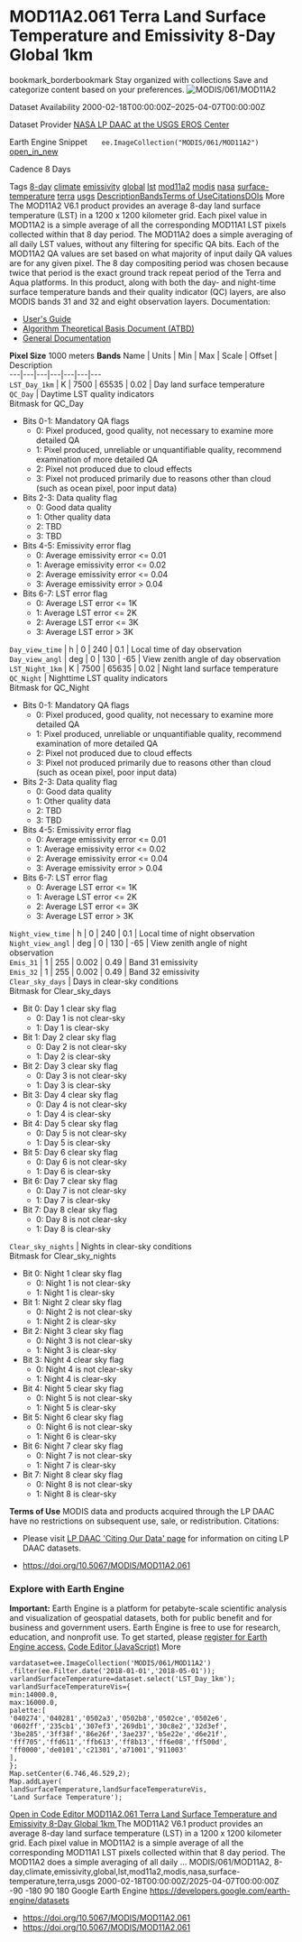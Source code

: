  
#  MOD11A2.061 Terra Land Surface Temperature and Emissivity 8-Day Global 1km 
bookmark_borderbookmark Stay organized with collections  Save and categorize content based on your preferences.
![MODIS/061/MOD11A2](https://developers.google.com/earth-engine/datasets/images/MODIS/MODIS_061_MOD11A2_sample.png) 

Dataset Availability
    2000-02-18T00:00:00Z–2025-04-07T00:00:00Z 

Dataset Provider
     [ NASA LP DAAC at the USGS EROS Center ](https://doi.org/10.5067/MODIS/MOD11A2.061) 

Earth Engine Snippet
     `    ee.ImageCollection("MODIS/061/MOD11A2")   ` [ open_in_new ](https://code.earthengine.google.com/?scriptPath=Examples:Datasets/MODIS/MODIS_061_MOD11A2) 

Cadence
    8 Days 

Tags
     [8-day](https://developers.google.com/earth-engine/datasets/tags/8-day) [climate](https://developers.google.com/earth-engine/datasets/tags/climate) [emissivity](https://developers.google.com/earth-engine/datasets/tags/emissivity) [global](https://developers.google.com/earth-engine/datasets/tags/global) [lst](https://developers.google.com/earth-engine/datasets/tags/lst) [mod11a2](https://developers.google.com/earth-engine/datasets/tags/mod11a2) [modis](https://developers.google.com/earth-engine/datasets/tags/modis) [nasa](https://developers.google.com/earth-engine/datasets/tags/nasa) [surface-temperature](https://developers.google.com/earth-engine/datasets/tags/surface-temperature) [terra](https://developers.google.com/earth-engine/datasets/tags/terra) [usgs](https://developers.google.com/earth-engine/datasets/tags/usgs)
[Description](https://developers.google.com/earth-engine/datasets/catalog/MODIS_061_MOD11A2#description)[Bands](https://developers.google.com/earth-engine/datasets/catalog/MODIS_061_MOD11A2#bands)[Terms of Use](https://developers.google.com/earth-engine/datasets/catalog/MODIS_061_MOD11A2#terms-of-use)[Citations](https://developers.google.com/earth-engine/datasets/catalog/MODIS_061_MOD11A2#citations)[DOIs](https://developers.google.com/earth-engine/datasets/catalog/MODIS_061_MOD11A2#dois) More
The MOD11A2 V6.1 product provides an average 8-day land surface temperature (LST) in a 1200 x 1200 kilometer grid. Each pixel value in MOD11A2 is a simple average of all the corresponding MOD11A1 LST pixels collected within that 8 day period. The MOD11A2 does a simple averaging of all daily LST values, without any filtering for specific QA bits. Each of the MOD11A2 QA values are set based on what majority of input daily QA values are for any given pixel.
The 8 day compositing period was chosen because twice that period is the exact ground track repeat period of the Terra and Aqua platforms. In this product, along with both the day- and night-time surface temperature bands and their quality indicator (QC) layers, are also MODIS bands 31 and 32 and eight observation layers.
Documentation:
  * [User's Guide](https://lpdaac.usgs.gov/documents/118/MOD11_User_Guide_V6.pdf)
  * [Algorithm Theoretical Basis Document (ATBD)](https://lpdaac.usgs.gov/documents/119/MOD11_ATBD.pdf)
  * [General Documentation](https://ladsweb.modaps.eosdis.nasa.gov/filespec/MODIS/61/MOD11A2)


**Pixel Size** 1000 meters 
**Bands**
Name | Units | Min | Max | Scale | Offset | Description  
---|---|---|---|---|---|---  
`LST_Day_1km` | K |  7500  |  65535  | 0.02 | Day land surface temperature  
`QC_Day` | Daytime LST quality indicators  
Bitmask for QC_Day
  * Bits 0-1: Mandatory QA flags 
    * 0: Pixel produced, good quality, not necessary to examine more detailed QA
    * 1: Pixel produced, unreliable or unquantifiable quality, recommend examination of more detailed QA
    * 2: Pixel not produced due to cloud effects
    * 3: Pixel not produced primarily due to reasons other than cloud (such as ocean pixel, poor input data)
  * Bits 2-3: Data quality flag 
    * 0: Good data quality
    * 1: Other quality data
    * 2: TBD
    * 3: TBD
  * Bits 4-5: Emissivity error flag 
    * 0: Average emissivity error <= 0.01
    * 1: Average emissivity error <= 0.02
    * 2: Average emissivity error <= 0.04
    * 3: Average emissivity error > 0.04
  * Bits 6-7: LST error flag 
    * 0: Average LST error <= 1K
    * 1: Average LST error <= 2K
    * 2: Average LST error <= 3K
    * 3: Average LST error > 3K

  
`Day_view_time` | h |  0  |  240  | 0.1 | Local time of day observation  
`Day_view_angl` | deg |  0  |  130  | -65 | View zenith angle of day observation  
`LST_Night_1km` | K |  7500  |  65635  | 0.02 | Night land surface temperature  
`QC_Night` | Nighttime LST quality indicators  
Bitmask for QC_Night
  * Bits 0-1: Mandatory QA flags 
    * 0: Pixel produced, good quality, not necessary to examine more detailed QA
    * 1: Pixel produced, unreliable or unquantifiable quality, recommend examination of more detailed QA
    * 2: Pixel not produced due to cloud effects
    * 3: Pixel not produced primarily due to reasons other than cloud (such as ocean pixel, poor input data)
  * Bits 2-3: Data quality flag 
    * 0: Good data quality
    * 1: Other quality data
    * 2: TBD
    * 3: TBD
  * Bits 4-5: Emissivity error flag 
    * 0: Average emissivity error <= 0.01
    * 1: Average emissivity error <= 0.02
    * 2: Average emissivity error <= 0.04
    * 3: Average emissivity error > 0.04
  * Bits 6-7: LST error flag 
    * 0: Average LST error <= 1K
    * 1: Average LST error <= 2K
    * 2: Average LST error <= 3K
    * 3: Average LST error > 3K

  
`Night_view_time` | h |  0  |  240  | 0.1 | Local time of night observation  
`Night_view_angl` | deg |  0  |  130  | -65 | View zenith angle of night observation  
`Emis_31` |  1  |  255  | 0.002 | 0.49 | Band 31 emissivity  
`Emis_32` |  1  |  255  | 0.002 | 0.49 | Band 32 emissivity  
`Clear_sky_days` | Days in clear-sky conditions  
Bitmask for Clear_sky_days
  * Bit 0: Day 1 clear sky flag 
    * 0: Day 1 is not clear-sky
    * 1: Day 1 is clear-sky
  * Bit 1: Day 2 clear sky flag 
    * 0: Day 2 is not clear-sky
    * 1: Day 2 is clear-sky
  * Bit 2: Day 3 clear sky flag 
    * 0: Day 3 is not clear-sky
    * 1: Day 3 is clear-sky
  * Bit 3: Day 4 clear sky flag 
    * 0: Day 4 is not clear-sky
    * 1: Day 4 is clear-sky
  * Bit 4: Day 5 clear sky flag 
    * 0: Day 5 is not clear-sky
    * 1: Day 5 is clear-sky
  * Bit 5: Day 6 clear sky flag 
    * 0: Day 6 is not clear-sky
    * 1: Day 6 is clear-sky
  * Bit 6: Day 7 clear sky flag 
    * 0: Day 7 is not clear-sky
    * 1: Day 7 is clear-sky
  * Bit 7: Day 8 clear sky flag 
    * 0: Day 8 is not clear-sky
    * 1: Day 8 is clear-sky

  
`Clear_sky_nights` | Nights in clear-sky conditions  
Bitmask for Clear_sky_nights
  * Bit 0: Night 1 clear sky flag 
    * 0: Night 1 is not clear-sky
    * 1: Night 1 is clear-sky
  * Bit 1: Night 2 clear sky flag 
    * 0: Night 2 is not clear-sky
    * 1: Night 2 is clear-sky
  * Bit 2: Night 3 clear sky flag 
    * 0: Night 3 is not clear-sky
    * 1: Night 3 is clear-sky
  * Bit 3: Night 4 clear sky flag 
    * 0: Night 4 is not clear-sky
    * 1: Night 4 is clear-sky
  * Bit 4: Night 5 clear sky flag 
    * 0: Night 5 is not clear-sky
    * 1: Night 5 is clear-sky
  * Bit 5: Night 6 clear sky flag 
    * 0: Night 6 is not clear-sky
    * 1: Night 6 is clear-sky
  * Bit 6: Night 7 clear sky flag 
    * 0: Night 7 is not clear-sky
    * 1: Night 7 is clear-sky
  * Bit 7: Night 8 clear sky flag 
    * 0: Night 8 is not clear-sky
    * 1: Night 8 is clear-sky

  
**Terms of Use**
MODIS data and products acquired through the LP DAAC have no restrictions on subsequent use, sale, or redistribution.
Citations:
  * Please visit [LP DAAC 'Citing Our Data' page](https://lpdaac.usgs.gov/citing_our_data) for information on citing LP DAAC datasets.


  * [ https://doi.org/10.5067/MODIS/MOD11A2.061 ](https://doi.org/10.5067/MODIS/MOD11A2.061)


### Explore with Earth Engine
**Important:** Earth Engine is a platform for petabyte-scale scientific analysis and visualization of geospatial datasets, both for public benefit and for business and government users. Earth Engine is free to use for research, education, and nonprofit use. To get started, please [register for Earth Engine access.](https://console.cloud.google.com/earth-engine)
[Code Editor (JavaScript)](https://developers.google.com/earth-engine/datasets/catalog/MODIS_061_MOD11A2#code-editor-javascript-sample) More
```
vardataset=ee.ImageCollection('MODIS/061/MOD11A2')
.filter(ee.Filter.date('2018-01-01','2018-05-01'));
varlandSurfaceTemperature=dataset.select('LST_Day_1km');
varlandSurfaceTemperatureVis={
min:14000.0,
max:16000.0,
palette:[
'040274','040281','0502a3','0502b8','0502ce','0502e6',
'0602ff','235cb1','307ef3','269db1','30c8e2','32d3ef',
'3be285','3ff38f','86e26f','3ae237','b5e22e','d6e21f',
'fff705','ffd611','ffb613','ff8b13','ff6e08','ff500d',
'ff0000','de0101','c21301','a71001','911003'
],
};
Map.setCenter(6.746,46.529,2);
Map.addLayer(
landSurfaceTemperature,landSurfaceTemperatureVis,
'Land Surface Temperature');
```
[ Open in Code Editor ](https://code.earthengine.google.com/?scriptPath=Examples:Datasets/MODIS/MODIS_061_MOD11A2)
[ MOD11A2.061 Terra Land Surface Temperature and Emissivity 8-Day Global 1km ](https://developers.google.com/earth-engine/datasets/catalog/MODIS_061_MOD11A2)
The MOD11A2 V6.1 product provides an average 8-day land surface temperature (LST) in a 1200 x 1200 kilometer grid. Each pixel value in MOD11A2 is a simple average of all the corresponding MOD11A1 LST pixels collected within that 8 day period. The MOD11A2 does a simple averaging of all daily …
MODIS/061/MOD11A2, 8-day,climate,emissivity,global,lst,mod11a2,modis,nasa,surface-temperature,terra,usgs 
2000-02-18T00:00:00Z/2025-04-07T00:00:00Z
-90 -180 90 180 
Google Earth Engine
https://developers.google.com/earth-engine/datasets
  * [ https://doi.org/10.5067/MODIS/MOD11A2.061 ](https://doi.org/https://doi.org/10.5067/MODIS/MOD11A2.061)
  * [ https://doi.org/10.5067/MODIS/MOD11A2.061 ](https://doi.org/https://developers.google.com/earth-engine/datasets/catalog/MODIS_061_MOD11A2)


